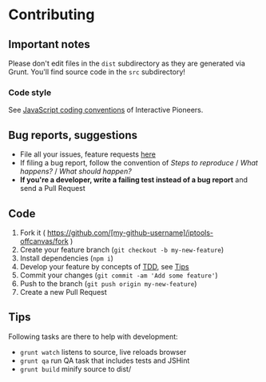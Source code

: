 # Contributing

## Important notes
Please don't edit files in the `dist` subdirectory as they are generated via Grunt. You'll find source code in the `src` subdirectory!

### Code style
See [JavaScript coding conventions](http://conventions.interactive-pioneers.com/JavaScript) of Interactive Pioneers.

## Bug reports, suggestions

- File all your issues, feature requests [here](https://github.com/interactive-pioneers/iptools-offcanvas/issues)
- If filing a bug report, follow the convention of _Steps to reproduce_ / _What happens?_ / _What should happen?_
- __If you're a developer, write a failing test instead of a bug report__ and send a Pull Request

## Code

1. Fork it ( https://github.com/[my-github-username]/iptools-offcanvas/fork )
2. Create your feature branch (`git checkout -b my-new-feature`)
3. Install dependencies (`npm i`)
4. Develop your feature by concepts of [TDD](http://en.wikipedia.org/wiki/Test-driven_development), see [Tips](#tips)
5. Commit your changes (`git commit -am 'Add some feature'`)
6. Push to the branch (`git push origin my-new-feature`)
7. Create a new Pull Request

## Tips

Following tasks are there to help with development:

- `grunt watch` listens to source, live reloads browser
- `grunt qa` run QA task that includes tests and JSHint
- `grunt build` minify source to dist/
